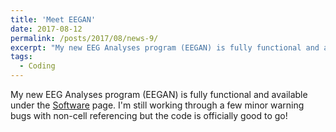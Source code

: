 ```yaml
---
title: 'Meet EEGAN'
date: 2017-08-12
permalink: /posts/2017/08/news-9/
excerpt: "My new EEG Analyses program (EEGAN) is fully functional and available under the <a href='/software'>Software</a> page. I'm still working through a few minor warning bugs with non-cell referencing but the code is officially good to go!<br><br>"
tags:
  - Coding
---
```


My new EEG Analyses program (EEGAN) is fully functional and available under the [Software](/software/) page. I'm still working through a few minor warning bugs with non-cell referencing but the code is officially good to go!